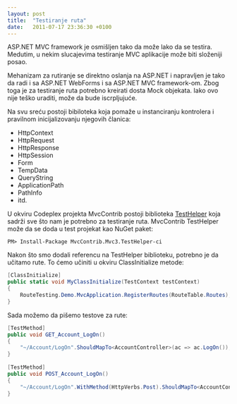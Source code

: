 ```yaml
---
layout: post
title:  "Testiranje ruta"
date:   2011-07-17 23:36:30 +0100
---
```


ASP.NET MVC framework je osmišljen tako da može lako da se testira. Medutim, u nekim slucajevima testiranje MVC aplikacije može biti složeniji posao.

Mehanizam za rutiranje se direktno oslanja na ASP.NET i napravljen je tako da radi i sa ASP.NET WebForms i sa ASP.NET MVC framework-om. Zbog toga je za testiranje ruta potrebno kreirati dosta Mock objekata. Iako ovo nije teško uraditi, može da bude iscrpljujuće.

Na svu sreću postoji bibiloteka koja pomaže u instanciranju kontrolera i pravilnom inicijalizovanju njegovih članica:

- HttpContext
- HttpRequest
- HttpResponse
- HttpSession
- Form
- TempData
- QueryString
- ApplicationPath
- PathInfo
- itd.

U okviru Codeplex projekta MvcContrib postoji biblioteka [TestHelper](http://mvccontrib.codeplex.com/wikipage?title=TestHelper&referringTitle=Documentation) koja sadrži sve što nam je potrebno za testiranje ruta. MvcContrib TestHelper može da se doda u test projekat kao NuGet paket:

```
PM> Install-Package MvcContrib.Mvc3.TestHelper-ci
```

Nakon što smo dodali referencu na TestHelper biblioteku, potrebno je da učitamo rute. To ćemo učiniti u okviru ClassInitialize metode:

```csharp
[ClassInitialize]
public static void MyClassInitialize(TestContext testContext)
{
    RouteTesting.Demo.MvcApplication.RegisterRoutes(RouteTable.Routes);
}
```

Sada možemo da pišemo testove za rute:

```csharp
[TestMethod]
public void GET_Account_LogOn()
{
    "~/Account/LogOn".ShouldMapTo<AccountController>(ac => ac.LogOn());
}
 
[TestMethod]
public void POST_Account_LogOn()
{
    "~/Account/LogOn".WithMethod(HttpVerbs.Post).ShouldMapTo<AccountController>(ac => ac.LogOn(null, null));
}
```
